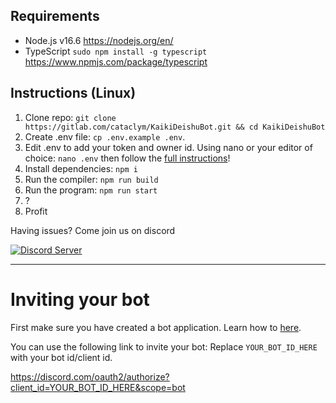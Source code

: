 
## Requirements
* Node.js v16.6 https://nodejs.org/en/
* TypeScript `sudo npm install -g typescript` https://www.npmjs.com/package/typescript

## Instructions (Linux)

1. Clone repo: `git clone https://gitlab.com/cataclym/KaikiDeishuBot.git && cd KaikiDeishuBot`
2. Create .env file: `cp .env.example .env`.
3. Edit .env to add your token and owner id. Using nano or your editor of choice: `nano .env` then follow the [full instructions](./ENV.md)!
4. Install dependencies: `npm i`
5. Run the compiler: `npm run build`
6. Run the program: `npm run start`
7. ?
8. Profit

Having issues? Come join us on discord

<a href="https://discord.gg/8G3AqjnFfX">
    <img src="https://discord.com/api/guilds/794671071886049280/embed.png?style=banner3" title="Discord Server">
</a>

***
# Inviting your bot

First make sure you have created a bot application. Learn how to [here](./ENV.md).

You can use the following link to invite your bot: Replace `YOUR_BOT_ID_HERE` with your bot id/client id.

https://discord.com/oauth2/authorize?client_id=YOUR_BOT_ID_HERE&scope=bot